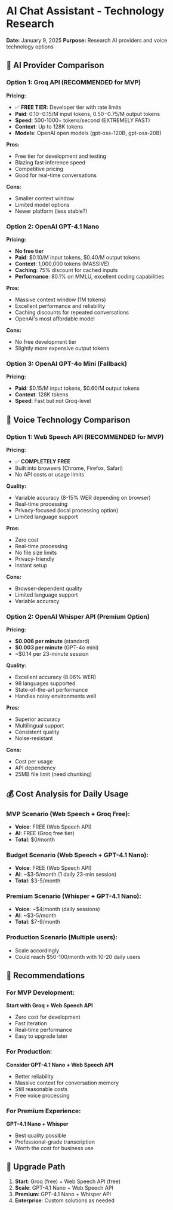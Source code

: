 # AI Chat Assistant - Technology Research
**Date:** January 9, 2025
**Purpose:** Research AI providers and voice technology options

## 🤖 AI Provider Comparison

### Option 1: Groq API (RECOMMENDED for MVP)
**Pricing:**
- ✅ **FREE TIER**: Developer tier with rate limits
- **Paid**: $0.10-$0.15/M input tokens, $0.50-$0.75/M output tokens
- **Speed**: 500-1000+ tokens/second (EXTREMELY FAST)
- **Context**: Up to 128K tokens
- **Models**: OpenAI open models (gpt-oss-120B, gpt-oss-20B)

**Pros:**
- Free tier for development and testing
- Blazing fast inference speed
- Competitive pricing
- Good for real-time conversations

**Cons:**
- Smaller context window
- Limited model options
- Newer platform (less stable?)

### Option 2: OpenAI GPT-4.1 Nano
**Pricing:**
- **No free tier**
- **Paid**: $0.10/M input tokens, $0.40/M output tokens
- **Context**: 1,000,000 tokens (MASSIVE)
- **Caching**: 75% discount for cached inputs
- **Performance**: 80.1% on MMLU, excellent coding capabilities

**Pros:**
- Massive context window (1M tokens)
- Excellent performance and reliability
- Caching discounts for repeated conversations
- OpenAI's most affordable model

**Cons:**
- No free development tier
- Slightly more expensive output tokens

### Option 3: OpenAI GPT-4o Mini (Fallback)
**Pricing:**
- **Paid**: $0.15/M input tokens, $0.60/M output tokens
- **Context**: 128K tokens
- **Speed**: Fast but not Groq-level

## 🎤 Voice Technology Comparison

### Option 1: Web Speech API (RECOMMENDED for MVP)
**Pricing:**
- ✅ **COMPLETELY FREE**
- Built into browsers (Chrome, Firefox, Safari)
- No API costs or usage limits

**Quality:**
- Variable accuracy (8-15% WER depending on browser)
- Real-time processing
- Privacy-focused (local processing option)
- Limited language support

**Pros:**
- Zero cost
- Real-time processing
- No file size limits
- Privacy-friendly
- Instant setup

**Cons:**
- Browser-dependent quality
- Limited language support
- Variable accuracy

### Option 2: OpenAI Whisper API (Premium Option)
**Pricing:**
- **$0.006 per minute** (standard)
- **$0.003 per minute** (GPT-4o mini)
- ~$0.14 per 23-minute session

**Quality:**
- Excellent accuracy (8.06% WER)
- 98 languages supported
- State-of-the-art performance
- Handles noisy environments well

**Pros:**
- Superior accuracy
- Multilingual support
- Consistent quality
- Noise-resistant

**Cons:**
- Cost per usage
- API dependency
- 25MB file limit (need chunking)

## 💰 Cost Analysis for Daily Usage

### MVP Scenario (Web Speech + Groq Free):
- **Voice**: FREE (Web Speech API)
- **AI**: FREE (Groq free tier)
- **Total**: $0/month

### Budget Scenario (Web Speech + GPT-4.1 Nano):
- **Voice**: FREE (Web Speech API)
- **AI**: ~$3-5/month (1 daily 23-min session)
- **Total**: $3-5/month

### Premium Scenario (Whisper + GPT-4.1 Nano):
- **Voice**: ~$4/month (daily sessions)
- **AI**: ~$3-5/month
- **Total**: $7-9/month

### Production Scenario (Multiple users):
- Scale accordingly
- Could reach $50-100/month with 10-20 daily users

## 🎯 Recommendations

### For MVP Development:
**Start with Groq + Web Speech API**
- Zero cost for development
- Fast iteration
- Real-time performance
- Easy to upgrade later

### For Production:
**Consider GPT-4.1 Nano + Web Speech API**
- Better reliability
- Massive context for conversation memory
- Still reasonable costs
- Free voice processing

### For Premium Experience:
**GPT-4.1 Nano + Whisper**
- Best quality possible
- Professional-grade transcription
- Worth the cost for business use

## 🔄 Upgrade Path

1. **Start**: Groq (free) + Web Speech API (free)
2. **Scale**: GPT-4.1 Nano + Web Speech API
3. **Premium**: GPT-4.1 Nano + Whisper API
4. **Enterprise**: Custom solutions as needed